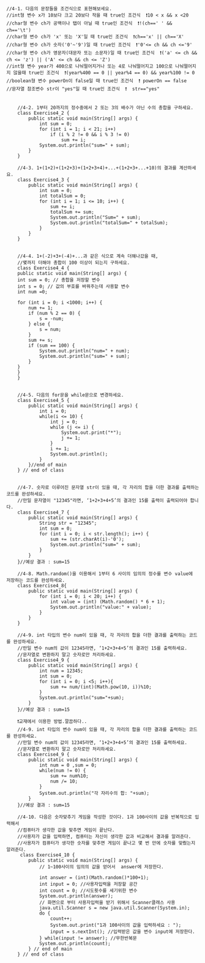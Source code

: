     //4-1. 다음의 문장들을 조건식으로 표현해보세요.
    //int형 변수 x가 10보다 크고 20보다 작을 때 true인 조건식  ❗️10 < x && x <20
    //char형 변수 ch가 공백이나 탭이 아닐 때 true인 조건식  ❗!(ch==' ' && ch=='\t')
    //char형 변수 ch가 'x' 또는 'X'일 때 true인 조건식  ❗ch=='x' || ch=='X'
    //char형 변수 ch가 숫자('0'~'9')일 때 true인 조건식  ❗'0'<= ch && ch <='9'
    //char형 변수 ch가 영문자(대문자 또는 소문자)일 때 true인 조건식  ❗('a' <= ch && ch <= 'z') || ('A' <= ch && ch <= 'Z')
    //int형 변수 year가 400으로 나눠떨어지거나 또는 4로 나눠떨어지고 100으로 나눠떨어지지 않을때 true인 조건식  ❗(year%400 == 0 || year%4 == 0) && year%100 != 0
    //boolean형 변수 powerOn이 false일 때 true인 조건식  ❗ powerOn == false
    //문자열 참조변수 str이 "yes"일 때 true인 조건식  ❗  str=="yes"
        
        
        //4-2. 1부터 20까지의 정수중에서 2 또는 3의 배수가 아닌 수의 총합을 구하세요.
        class Exercise4_2 {
            public static void main(String[] args) {
                int sum = 0;
                for (int i = 1; i < 21; i++)
                    if (i % 2 != 0 && i % 3 != 0)
                        sum += i;
                System.out.println("sum=" + sum);
            }
        }
        
        //4-3. 1+(1+2)+(1+2+3)+(1+2+3+4)+...+(1+2+3+...+10)의 결과를 계산하세요.
        class Exercise4_3 {
            public static void main(String[] args) {
                int sum = 0;
                int totalSum = 0;
                for (int i = 1; i <= 10; i++) {
                    sum += i;
                    totalSum += sum;
                    System.out.println("Sum=" + sum);
                    System.out.println("totalSum=" + totalSum);
                }
            }
        }
        
        
        //4-4. 1+(-2)+3+(-4)+...과 같은 식으로 계속 더해나갔을 때,
        //몇까지 더해야 총합이 100 이상이 되는지 구하세요.
        class Exercise4_4 {
        public static void main(String[] args) {
        int sum = 0; // 총합을 저장할 변수
        int s = 0; // 값의 부호를 바꿔주는데 사용할 변수
        int num =0;

        for (int i = 0; i <1000; i++) {
            num += 1;
            if (num % 2 == 0) {
                s = -num;
            } else {
                s = num;
            }
            sum += s;
            if (sum == 100) {
                System.out.println("num=" + num);
                System.out.println("sum=" + sum);
            }
        }
        }
        }
        
        
        //4-5. 다음의 for문을 while문으로 변경하세요.
        class Exercise4_5 {
            public static void main(String[] args) {
                int i = 0;
                while(i <= 10) {
                    int j = 0;
                    while (j <= i) {
                        System.out.print("*");
                        j += 1;
                    }
                    i += 1;
                    System.out.println();
                }
            }//end of main
        } // end of class
        
       
        //4-7. 숫자로 이루어진 문자열 str이 있을 때, 각 자리의 합을 더한 결과를 출력하는 코드를 완성하세요.
        //만일 문자열이 "12345"라면, ‘1+2+3+4+5’의 결과인 15를 출력이 출력되어야 합니다.
        class Exercise4_7 {
            public static void main(String[] args) {
                String str = "12345";
                int sum = 0;
                for (int i = 0; i < str.length(); i++) {
                    sum += (str.charAt(i)-'0');
                    System.out.println("sum=" + sum);
                }
            }
        }//예상 결과 : sum=15
        
        //4-8. Math.random()을 이용해서 1부터 6 사이의 임의의 정수를 변수 value에 저장하는 코드를 완성하세요.
        class Exercise4_8{
            public static void main(String[] args) {
                for (int i = 0; i < 20; i++) {
                    int value = (int) (Math.random() * 6 + 1);
                    System.out.println("value:" + value);
                }
            }
        }
        
        //4-9. int 타입의 변수 num이 있을 때, 각 자리의 합을 더한 결과를 출력하는 코드를 완성하세요.
        //만일 변수 num의 값이 12345라면, ‘1+2+3+4+5’의 결과인 15를 출력하세요.
        //문자열로 변환하지 말고 숫자로만 처리하세요.
        class Exercise4_9 {
            public static void main(String[] args) {
                int num = 12345;
                int sum = 0;
                for (int i = 0; i <5; i++){
                    sum += num/(int)(Math.pow(10, i))%10;
                }
                System.out.println("sum="+sum);
            }
        }//예상 결과 : sum=15
        
        ❗️교재에서 이용한 방법.깔끔하다..
        //4-9. int 타입의 변수 num이 있을 때, 각 자리의 합을 더한 결과를 출력하는 코드를 완성하세요.
        //만일 변수 num의 값이 12345라면, ‘1+2+3+4+5’의 결과인 15를 출력하세요.
        //문자열로 변환하지 말고 숫자로만 처리하세요.
        class Exercise4_9 {
            public static void main(String[] args) {
                int num = 0 ,sum = 0;
                while(num != 0) {
                    sum += num%10;
                    num /= 10;
                }
                System.out.println("각 자리수의 합: "+sum);
            }
        }//예상 결과 : sum=15
        
        //4-10. 다음은 숫자맞추기 게임을 작성한 것이다. 1과 100사이의 값을 반복적으로 입력해서
        //컴퓨터가 생각한 값을 맞추면 게임이 끝난다.
        //사용자가 값을 입력하면, 컴퓨터는 자신이 생각한 값과 비교해서 결과를 알려준다.
        //사용자가 컴퓨터가 생각한 숫자를 맞추면 게임이 끝나고 몇 번 만에 숫자를 맞췄는지 알려준다.
         class Exercise4_10 {
            public static void main(String[] args) {
                // 1~100사이의 임의의 값을 얻어서  answer에 저장한다.

                int answer = (int)(Math.random()*100+1);
                int input = 0; //사용자입력을 저장할 공간
                int count = 0; //시도횟수를 세기위한 변수
                System.out.println(answer);
                // 화면으로 부터 사용자입력을 받기 위해서 Scanner클래스 사용
                java.util.Scanner s = new java.util.Scanner(System.in);
                do {
                    count++;
                    System.out.print("1과 100사이의 값을 입력하세요 : ");
                    input = s.nextInt(); //입력받은 값을 변수 input에 저장한다.
                } while(input != answer); //무한반복문
                System.out.println(count);
            } // end of main
        } // end of class
        
